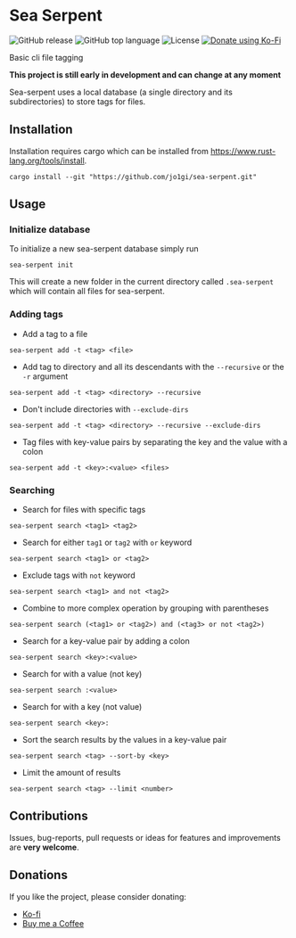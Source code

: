 # Sea Serpent
![GitHub release](https://img.shields.io/github/v/release/jo1gi/sea-serpent)
![GitHub top language](https://img.shields.io/github/languages/top/jo1gi/sea-serpent)
![License](https://img.shields.io/github/license/jo1gi/sea-serpent)
[![Donate using Ko-Fi](https://img.shields.io/badge/donate-kofi-00b9fe?logo=ko-fi&logoColor=00b9fe)](https://ko-fi.com/jo1gi)

Basic cli file tagging

**This project is still early in development and can change at any moment**

Sea-serpent uses a local database (a single directory and its subdirectories) to
store tags for files.

## Installation
Installation requires cargo which can be installed from https://www.rust-lang.org/tools/install.
```shell
cargo install --git "https://github.com/jo1gi/sea-serpent.git"
```

## Usage

### Initialize database
To initialize a new sea-serpent database simply run
```shell
sea-serpent init
```
This will create a new folder in the current directory called `.sea-serpent`
which will contain all files for sea-serpent.

### Adding tags
* Add a tag to a file
```shell
sea-serpent add -t <tag> <file>
```

* Add tag to directory and all its descendants with the `--recursive` or the `-r` argument
```shell
sea-serpent add -t <tag> <directory> --recursive
```

* Don't include directories with `--exclude-dirs`
```shell
sea-serpent add -t <tag> <directory> --recursive --exclude-dirs
```

* Tag files with key-value pairs by separating the key and the value with a
  colon
```shell
sea-serpent add -t <key>:<value> <files>
```

### Searching
* Search for files with specific tags
```shell
sea-serpent search <tag1> <tag2>
```

* Search for either `tag1` or `tag2` with `or` keyword
```shell
sea-serpent search <tag1> or <tag2>
```

* Exclude tags with `not` keyword
```shell
sea-serpent search <tag1> and not <tag2>
```

* Combine to more complex operation by grouping with parentheses
```shell
sea-serpent search (<tag1> or <tag2>) and (<tag3> or not <tag2>)
```

* Search for a key-value pair by adding a colon
```shell
sea-serpent search <key>:<value>
```

* Search for with a value (not key)
```shell
sea-serpent search :<value>
```
* Search for with a key (not value)
```shell
sea-serpent search <key>:
```

* Sort the search results by the values in a key-value pair
```shell
sea-serpent search <tag> --sort-by <key>
```

* Limit the amount of results
```shell
sea-serpent search <tag> --limit <number>
```

## Contributions
Issues, bug-reports, pull requests or ideas for features and improvements are
**very welcome**.

## Donations
If you like the project, please consider donating:
- [Ko-fi](https://ko-fi.com/jo1gi)
- [Buy me a Coffee](https://www.buymeacoffee.com/joakimholm)
